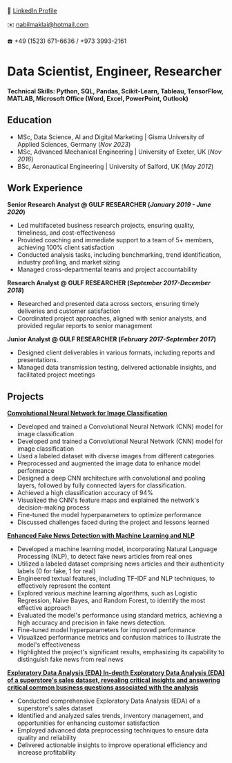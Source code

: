 🔗 [LinkedIn Profile](https://www.linkedin.com/in/nabeelismaeelmaklai/)

✉️ nabilmaklai@hotmail.com

☎️ +49 (1523) 671-6636 / +973 3993-2161






# Data Scientist, Engineer, Researcher

#### Technical Skills: Python, SQL, Pandas, Scikit-Learn, Tableau, TensorFlow, MATLAB, Microsoft Office (Word, Excel, PowerPoint, Outlook)


## Education
- MSc, Data Science, AI and Digital Marketing | Gisma University of Applied Sciences, Germany (_Nov 2023_)	
- MSc, Advanced Mechanical Engineering | University of Exeter, UK (_Nov 2016_)
- BSc, Aeronautical Engineering | University of Salford, UK (_May 2012_)

## Work Experience
**Senior Research Analyst @ GULF RESEARCHER (_January 2019 - June 2020_)**
- Led multifaceted business research projects, ensuring quality, timeliness, and cost-effectiveness
- Provided coaching and immediate support to a team of 5+ members, achieving 100% client satisfaction
- Conducted analysis tasks, including benchmarking, trend identification, industry profiling, and market sizing
- Managed cross-departmental teams and project accountability

**Research Analyst  @ GULF RESEARCHER (_September 2017-December 2018_)**
- Researched and presented data across sectors, ensuring timely deliveries and customer satisfaction
- Coordinated project approaches, aligned with senior analysts, and provided regular reports to senior management

**Junior Analyst @ GULF RESEARCHER (_February 2017-September 2017_)**
- Designed client deliverables in various formats, including reports and presentations.
- Managed data transmission testing, delivered actionable insights, and facilitated project meetings
 

## Projects

**[Convolutional Neural Network for Image Classification](https://github.com/nabeelmaklai/Portfolio/blob/main/Projects/CNN/Image_classification.ipynb)**
- Developed and trained a Convolutional Neural Network (CNN) model for image classification
- Developed and trained a Convolutional Neural Network (CNN) model for image classification
- Used a labeled dataset with diverse images from different categories
- Preprocessed and augmented the image data to enhance model performance
- Designed a deep CNN architecture with convolutional and pooling layers, followed by fully connected layers for classification.
- Achieved a high classification accuracy of 94%
- Visualized the CNN's feature maps and explained the network's decision-making process
- Fine-tuned the model hyperparameters to optimize performance 
- Discussed challenges faced during the project and lessons learned

**[Enhanced Fake News Detection with Machine Learning and NLP](https://github.com/nabeelmaklai/Portfolio/blob/main/Projects/NLP/NLP_Fake_News_Detection_Model.ipynb)**
- Developed a machine learning model, incorporating Natural Language Processing (NLP), to detect fake news articles from real ones
- Utilized a labeled dataset comprising news articles and their authenticity labels (0 for fake, 1 for real)
- Engineered textual features, including TF-IDF and NLP techniques, to effectively represent the content
- Explored various machine learning algorithms, such as Logistic Regression, Naive Bayes, and Random Forest, to identify the most effective approach
- Evaluated the model's performance using standard metrics, achieving a high accuracy and precision in fake news detection.
- Fine-tuned model hyperparameters for improved performance
- Visualized performance metrics and confusion matrices to illustrate the model's effectiveness
- Highlighted the project's significant results, emphasizing its capability to distinguish fake news from real news

**[Exploratory Data Analysis (EDA) In-depth Exploratory Data Analysis (EDA) of a superstore's sales dataset, revealing critical insights and answering critical common business questions associated with the analysis](https://github.com/nabeelmaklai/Portfolio/blob/main/Projects/EDA/Superstore_EDA.ipynb)**

- Conducted comprehensive Exploratory Data Analysis (EDA) of a superstore's sales dataset
- Identified and analyzed sales trends, inventory management, and opportunities for enhancing customer satisfaction
- Employed advanced data preprocessing techniques to ensure data quality and reliability
- Delivered actionable insights to improve operational efficiency and increase profitability

